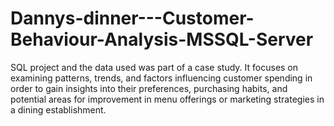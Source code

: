 # Dannys-dinner---Customer-Behaviour-Analysis-MSSQL-Server
SQL project and the data used was part of a case study. It focuses on examining patterns, trends, and factors influencing customer spending in order to gain insights into their preferences, purchasing habits, and potential areas for improvement in menu offerings or marketing strategies in a dining establishment.
